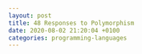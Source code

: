 ```yaml
---
layout: post
title: 48 Responses to Polymorphism
date: 2020-08-02 21:20:04 +0100
categories: programming-languages
---
```


